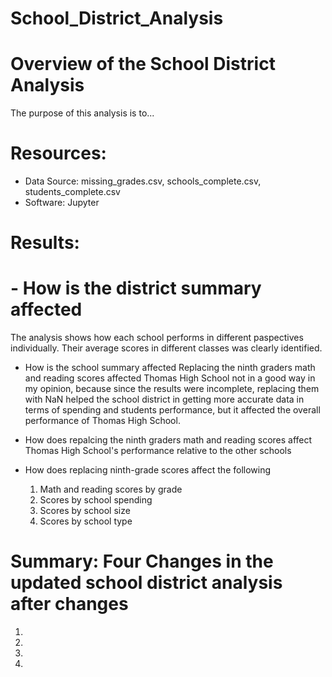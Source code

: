 # School_District_Analysis
# Overview of the School District Analysis
The purpose of this analysis is to...

# Resources:
- Data Source: missing_grades.csv, schools_complete.csv, students_complete.csv
- Software: Jupyter

# Results:
# - How is the district summary affected
  The analysis shows how each school performs in different paspectives individually. Their average scores in different classes was clearly identified.
  
- How is the school summary affected
  Replacing the ninth graders math and reading scores affected Thomas High School not in a good way in my opinion, because since the results were incomplete, replacing them with     NaN  helped the school district in getting more accurate data in terms of spending and students performance, but it affected the overall performance of Thomas High School.
  
- How does repalcing the ninth graders math and reading scores affect Thomas High School's performance relative to the other schools
- How does replacing ninth-grade scores affect the following
  1. Math and reading scores by grade
  2. Scores by school spending
  3. Scores by school size
  4. Scores by school type

# Summary: Four Changes in the updated school district analysis after changes
1.
2.
3.
4.

